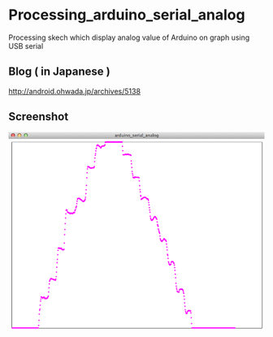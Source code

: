Processing_arduino_serial_analog
================================

Processing skech which display analog value of Arduino on graph using USB serial

## Blog ( in Japanese )
http://android.ohwada.jp/archives/5138

## Screenshot
![screenshot](https://raw.githubusercontent.com/ohwada/Processing_arduino_serial_analog/master/arduino_serial_analog.png)
